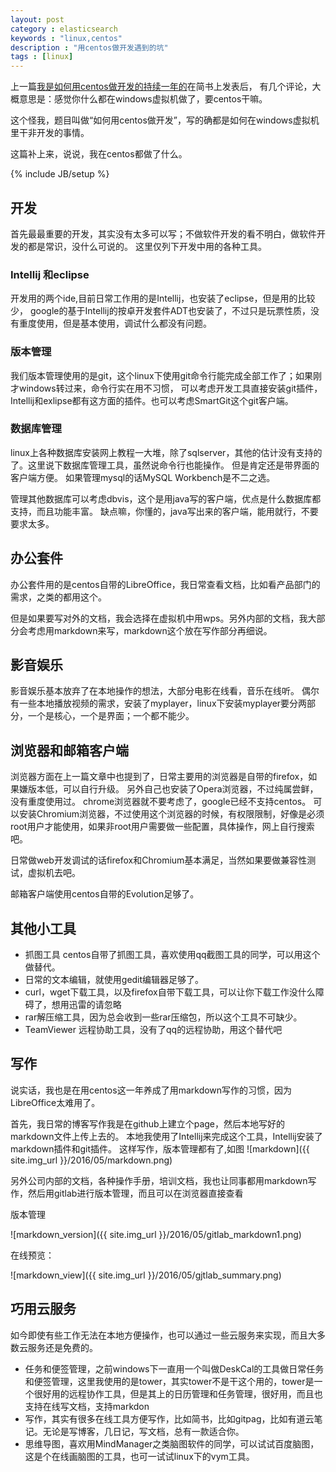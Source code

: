 ```yaml
---
layout: post
category : elasticsearch 
keywords : "linux,centos"
description : "用centos做开发遇到的坑"
tags : [linux]
---
```


上一篇[我是如何用centos做开发的持续一年的](http://www.jianshu.com/p/3a54d3dff289)在简书上发表后，
有几个评论，大概意思是：感觉你什么都在windows虚拟机做了，要centos干嘛。

这个怪我，题目叫做“如何用centos做开发”，写的确都是如何在windows虚拟机里干非开发的事情。

这篇补上来，说说，我在centos都做了什么。
<!--break-->

{% include JB/setup %}

## 开发

首先最最重要的开发，其实没有太多可以写；不做软件开发的看不明白，做软件开发的都是常识，没什么可说的。
这里仅列下开发中用的各种工具。

### Intellij 和eclipse

开发用的两个ide,目前日常工作用的是Intellij，也安装了eclipse，但是用的比较少，
google的基于Intellij的按卓开发套件ADT也安装了，不过只是玩票性质，没有重度使用，但是基本使用，调试什么都没有问题。

### 版本管理
我们版本管理使用的是git，这个linux下使用git命令行能完成全部工作了；如果刚才windows转过来，命令行实在用不习惯，
可以考虑开发工具直接安装git插件，Intellij和exlipse都有这方面的插件。也可以考虑SmartGit这个git客户端。

### 数据库管理

linux上各种数据库安装网上教程一大堆，除了sqlserver，其他的估计没有支持的了。这里说下数据库管理工具，虽然说命令行也能操作。
但是肯定还是带界面的客户端方便。
如果管理mysql的话MySQL Workbench是不二之选。

管理其他数据库可以考虑dbvis，这个是用java写的客户端，优点是什么数据库都支持，而且功能丰富。
缺点嘛，你懂的，java写出来的客户端，能用就行，不要要求太多。


## 办公套件

办公套件用的是centos自带的LibreOffice，我日常查看文档，比如看产品部门的需求，之类的都用这个。

但是如果要写对外的文档，我会选择在虚拟机中用wps。另外内部的文档，我大部分会考虑用markdown来写，markdown这个放在写作部分再细说。

## 影音娱乐

影音娱乐基本放弃了在本地操作的想法，大部分电影在线看，音乐在线听。
偶尔有一些本地播放视频的需求，安装了myplayer，linux下安装myplayer要分两部分，一个是核心，一个是界面；一个都不能少。

## 浏览器和邮箱客户端

浏览器方面在上一篇文章中也提到了，日常主要用的浏览器是自带的firefox，如果嫌版本低，可以自行升级。
另外自己也安装了Opera浏览器，不过纯属尝鲜，没有重度使用过。
chrome浏览器就不要考虑了，google已经不支持centos。
可以安装Chromium浏览器，不过使用这个浏览器的时候，有权限限制，好像是必须root用户才能使用，如果非root用户需要做一些配置，具体操作，网上自行搜索吧。

日常做web开发调试的话firefox和Chromium基本满足，当然如果要做兼容性测试，虚拟机去吧。

邮箱客户端使用centos自带的Evolution足够了。

## 其他小工具

- 抓图工具 centos自带了抓图工具，喜欢使用qq截图工具的同学，可以用这个做替代。
- 日常的文本编辑，就使用gedit编辑器足够了。
- curl，wget下载工具，以及firefox自带下载工具，可以让你下载工作没什么障碍了，想用迅雷的请忽略
- rar解压缩工具，因为总会收到一些rar压缩包，所以这个工具不可缺少。
- TeamViewer 远程协助工具，没有了qq的远程协助，用这个替代吧

## 写作

说实话，我也是在用centos这一年养成了用markdown写作的习惯，因为LibreOffice太难用了。

首先，我日常的博客写作我是在github上建立个page，然后本地写好的markdown文件上传上去的。
本地我使用了Intellij来完成这个工具，Intellij安装了markdown插件和git插件。
这样写作，版本管理都有了,如图
![markdown]({{ site.img_url }}/2016/05/markdown.png)

另外公司内部的文档，各种操作手册，培训文档，我也让同事都用markdown写作，然后用gitlab进行版本管理，而且可以在浏览器直接查看

版本管理

![markdown_version]({{ site.img_url }}/2016/05/gitlab_markdown1.png)

在线预览：

![markdown_view]({{ site.img_url }}/2016/05/gjtlab_summary.png)

## 巧用云服务

如今即使有些工作无法在本地方便操作，也可以通过一些云服务来实现，而且大多数云服务还是免费的。

- 任务和便签管理，之前windows下一直用一个叫做DeskCal的工具做日常任务和便签管理，这里我使用的是tower，其实tower不是干这个用的，tower是一个很好用的远程协作工具，但是其上的日历管理和任务管理，很好用，而且也支持在线写文档，支持markdon
- 写作，其实有很多在线工具方便写作，比如简书，比如gitpag，比如有道云笔记。无论是写博客，几日记，写文档，总有一款适合你。
- 思维导图，喜欢用MindManager之类脑图软件的同学，可以试试百度脑图，这是个在线画脑图的工具，也可一试试linux下的vym工具。
